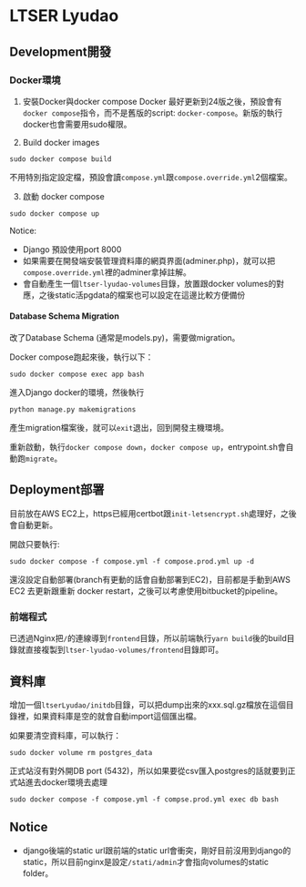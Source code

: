 # LTSER Lyudao

## Development開發

### Docker環境

1. 安裝Docker與docker compose
Docker 最好更新到24版之後，預設會有`docker compose`指令，而不是舊版的script: `docker-compose`。新版的執行docker也會需要用sudo權限。

2. Build docker images

```
sudo docker compose build
```

不用特別指定設定檔，預設會讀`compose.yml`跟`compose.override.yml`2個檔案。


3. 啟動 docker compose

```
sudo docker compose up
```

Notice:

- Django 預設使用port 8000
- 如果需要在開發端安裝管理資料庫的網頁界面(adminer.php)，就可以把`compose.override.yml`裡的adminer拿掉註解。
- 會自動產生一個`ltser-lyudao-volumes`目錄，放置跟docker volumes的對應，之後static活pgdata的檔案也可以設定在這邊比較方便備份


#### Database Schema Migration

改了Database Schema (通常是models.py)，需要做migration。

Docker compose跑起來後，執行以下：

```
sudo docker compose exec app bash
```

進入Django docker的環境，然後執行

```
python manage.py makemigrations
```

產生migration檔案後，就可以`exit`退出，回到開發主機環境。

重新啟動，執行`docker compose down`，`docker compose up`，entrypoint.sh會自動跑`migrate`。

## Deployment部署

目前放在AWS EC2上，https已經用certbot跟`init-letsencrypt.sh`處理好，之後會自動更新。

開啟只要執行:

```
sudo docker compose -f compose.yml -f compose.prod.yml up -d
```


還沒設定自動部署(branch有更動的話會自動部署到EC2)，目前都是手動到AWS EC2 去更新跟重新 docker restart，之後可以考慮使用bitbucket的pipeline。
### 前端程式

已透過Nginx把`/`的連線導到`frontend`目錄，所以前端執行`yarn build`後的build目錄就直接複製到`ltser-lyudao-volumes/frontend`目錄即可。

## 資料庫

增加一個`ltserLyudao/initdb`目錄，可以把dump出來的xxx.sql.gz檔放在這個目錄裡，如果資料庫是空的就會自動import這個匯出檔。

如果要清空資料庫，可以執行：

```
sudo docker volume rm postgres_data
```

正式站沒有對外開DB port (5432)，所以如果要從csv匯入postgres的話就要到正式站進去docker環境去處理

```
sudo docker compose -f compose.yml -f compse.prod.yml exec db bash
```

## Notice

- django後端的static url跟前端的static url會衝突，剛好目前沒用到django的static，所以目前nginx是設定`/stati/admin`才會指向volumes的static folder。
